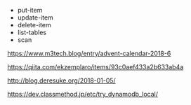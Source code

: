 

- put-item
- update-item
- delete-item
- list-tables
- scan 



https://www.m3tech.blog/entry/advent-calendar-2018-6

https://qiita.com/ekzemplaro/items/93c0aef433a2b633ab4a

http://blog.deresuke.org/2018-01-05/

https://dev.classmethod.jp/etc/try_dynamodb_local/
